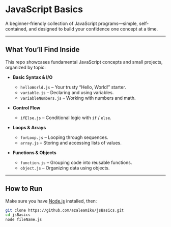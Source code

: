 # JavaScript Basics

A beginner-friendly collection of JavaScript programs—simple, self-contained, and designed to build your confidence one concept at a time.

---

## What You’ll Find Inside

This repo showcases fundamental JavaScript concepts and small projects, organized by topic:

- **Basic Syntax & I/O**
  - `helloWorld.js` – Your trusty “Hello, World!” starter.
  - `variable.js` – Declaring and using variables.
  - `variableNumbers.js` – Working with numbers and math.

- **Control Flow**
  - `ifElse.js` – Conditional logic with `if` / `else`.

- **Loops & Arrays**
  - `forLoop.js` – Looping through sequences.
  - `array.js` – Storing and accessing lists of values.

- **Functions & Objects**
  - `function.js` – Grouping code into reusable functions.
  - `object.js` – Organizing data using objects.

---

## How to Run

Make sure you have [Node.js](https://nodejs.org/) installed, then:

```bash
git clone https://github.com/azaleamiku/jsBasics.git
cd jsBasics
node fileName.js

